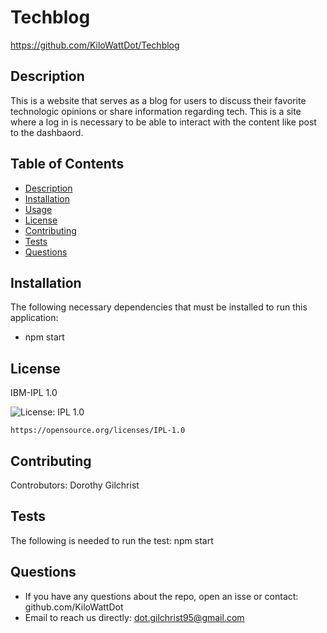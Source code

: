 # Techblog
  https://github.com/KiloWattDot/Techblog
  
  
  ## Description
  This is a website that serves as a blog for users to discuss their favorite technologic opinions or share information regarding tech. This is a site where a log in is necessary to be able to interact with the content like post to the dashbaord.

  ## Table of Contents
  * [ Description](#description)
  * [ Installation](#installation)
  * [ Usage](#usage)
  * [ License](#license)
  * [ Contributing](#contributing)
  * [ Tests](#tests)
  * [ Questions](#questions)

  ## Installation
  The following necessary dependencies that must be installed to run this application:
  * npm start

  
  ## License
  IBM-IPL 1.0

   ![License: IPL 1.0](https://img.shields.io/badge/License-IPL%201.0-blue.svg)
  
    https://opensource.org/licenses/IPL-1.0


  ## Contributing
   Controbutors: Dorothy Gilchrist

  ## Tests
  The following is needed to run the test: npm start
  
  ## Questions
  * If you have any questions about the repo, open an isse or contact: github.com/KiloWattDot
  * Email to reach us directly: dot.gilchrist95@gmail.com






   

